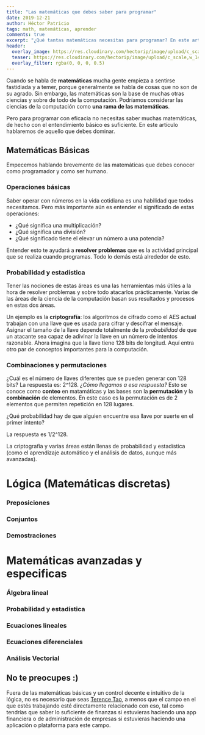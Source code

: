 ```yaml
---
title: "Las matemáticas que debes saber para programar"
date: 2019-12-21
author: Héctor Patricio
tags: math, matemáticas, aprender
comments: true
excerpt: "¿Qué tantas matemáticas necesitas para programar? En este artículo lo veremos."
header:
  overlay_image: https://res.cloudinary.com/hectorip/image/upload/c_scale,w_1440/v1576990677/franck-v-tOjIx_NyzFo-unsplash_iu91kg.jpg
  teaser: https://res.cloudinary.com/hectorip/image/upload/c_scale,w_1440/v1576990677/franck-v-tOjIx_NyzFo-unsplash_iu91kg.jpg
  overlay_filter: rgba(0, 0, 0, 0.5)
---
```


Cuando se habla de **matemáticas** mucha gente empieza a sentirse fastidiada y a temer, porque generalmente se habla de cosas que no son de su agrado. Sin embargo, las matemáticas son la base de muchas otras ciencias y sobre de todo de la computación. Podríamos considerar las ciencias de la computación como **una rama de las matemáticas**.

Pero para programar con eficacia no necesitas saber muchas matemáticas, de hecho con el entendimiento básico es suficiente. En este artículo hablaremos de aquello que debes dominar.

## Matemáticas Básicas

Empecemos hablando brevemente de las matemáticas que debes conocer como programador y como ser humano.

### Operaciones básicas

Saber operar con números en la vida cotidiana es una habilidad que todos necesitamos. Pero más importante aún es entender el significado de estas operaciones:

- ¿Qué significa una multiplicación?
- ¿Qué significa una división?
- ¿Qué significado tiene el elevar un número a una potencia?

Entender esto te ayudará a **resolver problemas** que es la actividad principal que se realiza cuando programas. Todo lo demás está alrededor de esto.

### Probabilidad y estadística

Tener las nociones de estas áreas es una las herramientas más útiles a la hora de resolver problemas y sobre todo atacarlos prácticamente. Varias de las áreas de la ciencia de la computación basan sus resultados y procesos en estas dos áreas.

Un ejemplo es la **criptografía**: los algoritmos de cifrado como el AES actual trabajan con una llave que es usada para cifrar y descifrar el mensaje. Asignar el tamaño de la llave depende totalmente de la _probabilidad_ de que un atacante sea capaz de adivinar la llave en un número de intentos razonable. Ahora imagina que la llave tiene 128 bits de longitud. Aquí entra otro par de conceptos importantes para la computación.

### Combinaciones y permutaciones

¿Cuál es el número de llaves diferentes que se pueden generar con 128 bits? La respuesta es: 2^128. *¿Cómo llegamos a esa respuesta?* Esto se conoce como **conteo** en matamáticas y las bases son la **permutación** y la **combinación** de elementos. En este caso es la permutación es de 2 elementos que permiten repetición en 128 lugares.

¿Qué probabilidad hay de que alguien encuentre esa llave por suerte en el primer intento?

La respuesta es 1/2^128.

La criptografía y varias áreas están llenas de probabilidad y estadística (como el aprendizaje automático y el análisis de datos, aunque más avanzadas).



# Lógica (Matemáticas discretas)


### Preposiciones

### Conjuntos
### Demostraciones

# Matemáticas avanzadas y especificas

### Álgebra lineal
### Probabilidad y estadística
### Ecuaciones lineales
### Ecuaciones diferenciales
### Análisis Vectorial

## No te preocupes :)

Fuera de las matemáticas básicas y un control decente e intuitivo de la lógica, no es necesario que seas [Terence Tao](http://bit.ly/2StKLCz), a menos que el campo en el que estés trabajando esté directamente relacionado con eso, tal
como tendrías que saber lo suficiente de finanzas si estuvieras haciendo una app financiera o de administración de empresas si estuvieras haciendo una aplicación o plataforma para este campo.